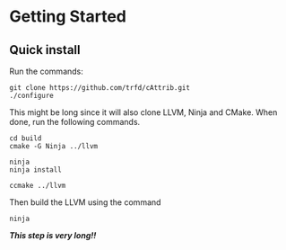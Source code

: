 # Getting Started

## Quick install

Run the commands:

	git clone https://github.com/trfd/cAttrib.git
	./configure

This might be long since it will also clone LLVM, Ninja and CMake.
When done, run the following commands. 

	cd build
	cmake -G Ninja ../llvm
	
	ninja
	ninja install

	ccmake ../llvm

Then build the LLVM using the command

	ninja

***This step is very long!!***